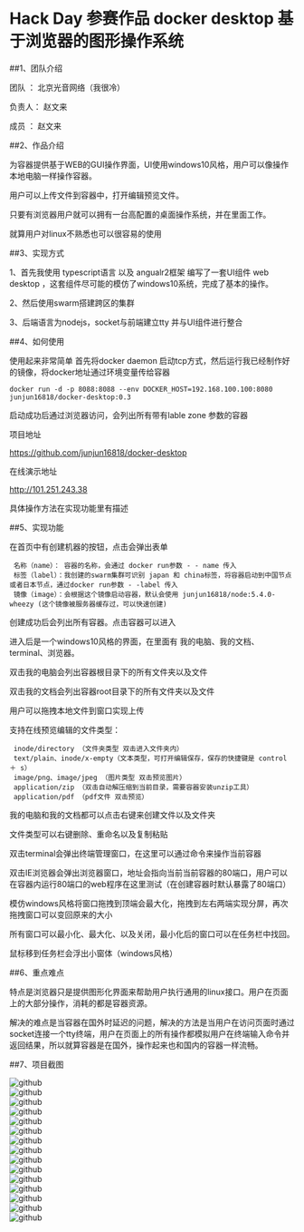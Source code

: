# Hack Day 参赛作品 docker desktop 基于浏览器的图形操作系统

##1、团队介绍

团队    ： 北京光音网络（我很冷）

负责人： 赵文来

成员    ： 赵文来

##2、作品介绍

为容器提供基于WEB的GUI操作界面，UI使用windows10风格，用户可以像操作本地电脑一样操作容器。

用户可以上传文件到容器中，打开编辑预览文件。

只要有浏览器用户就可以拥有一台高配置的桌面操作系统，并在里面工作。

就算用户对linux不熟悉也可以很容易的使用

##3、实现方式

1、首先我使用 typescript语言 以及 angualr2框架 编写了一套UI组件 web desktop ，这套组件尽可能的模仿了windows10系统，完成了基本的操作。

2、然后使用swarm搭建跨区的集群

3、后端语言为nodejs，socket与前端建立tty 并与UI组件进行整合

##4、如何使用

使用起来非常简单 首先将docker daemon 启动tcp方式，然后运行我已经制作好的镜像，将docker地址通过环境变量传给容器
```
docker run -d -p 8088:8088 --env DOCKER_HOST=192.168.100.100:8080 junjun16818/docker-desktop:0.3
```

启动成功后通过浏览器访问，会列出所有带有lable zone 参数的容器


项目地址

https://github.com/junjun16818/docker-desktop

在线演示地址

http://101.251.243.38

具体操作方法在实现功能里有描述

##5、实现功能

在首页中有创建机器的按钮，点击会弹出表单

     名称（name）： 容器的名称，会通过 docker run参数 - - name 传入
     标签（label）：我创建的swarm集群可识别 japan 和 china标签，将容器启动到中国节点或者日本节点，通过docker run参数 - -label 传入
     镜像（image）：会根据这个镜像启动容器，默认会使用 junjun16818/node:5.4.0-wheezy (这个镜像被服务器缓存过，可以快速创建)
     
创建成功后会列出所有容器。点击容器可以进入

进入后是一个windows10风格的界面，在里面有 我的电脑、我的文档、terminal、浏览器。

双击我的电脑会列出容器根目录下的所有文件夹以及文件

双击我的文档会列出容器root目录下的所有文件夹以及文件

用户可以拖拽本地文件到窗口实现上传

支持在线预览编辑的文件类型：

     inode/directory （文件夹类型 双击进入文件夹内）
     text/plain、inode/x-empty（文本类型，可打开编辑保存，保存的快捷键是 control ＋ s）
     image/png、image/jpeg （图片类型 双击预览图片）
     application/zip （双击自动解压缩到当前目录，需要容器安装unzip工具）
     application/pdf （pdf文件 双击预览）

我的电脑和我的文档都可以点击右键来创建文件以及文件夹

文件类型可以右键删除、重命名以及复制粘贴

双击terminal会弹出终端管理窗口，在这里可以通过命令来操作当前容器

双击IE浏览器会弹出浏览器窗口，地址会指向当前当前容器的80端口，用户可以在容器内运行80端口的web程序在这里测试（在创建容器时默认暴露了80端口）

模仿windows风格将窗口拖拽到顶端会最大化，拖拽到左右两端实现分屏，再次拖拽窗口可以变回原来的大小

所有窗口可以最小化、最大化、以及关闭，最小化后的窗口可以在任务栏中找回。

鼠标移到任务栏会浮出小窗体（windows风格）

##6、重点难点

特点是浏览器只是提供图形化界面来帮助用户执行通用的linux接口。用户在页面上的大部分操作，消耗的都是容器资源。

解决的难点是当容器在国外时延迟的问题，解决的方法是当用户在访问页面时通过socket连接一个tty终端，用户在页面上的所有操作都模拟用户在终端输入命令并返回结果，所以就算容器是在国外，操作起来也和国内的容器一样流畅。


##7、项目截图


![github](https://github.com/junjun16818/docker-desktop/blob/master/resource/demo/1.jpeg "github")  
![github](https://github.com/junjun16818/docker-desktop/blob/master/resource/demo/2.jpeg "github")  
![github](https://github.com/junjun16818/docker-desktop/blob/master/resource/demo/3.jpeg "github")  
![github](https://github.com/junjun16818/docker-desktop/blob/master/resource/demo/4.jpeg "github")  
![github](https://github.com/junjun16818/docker-desktop/blob/master/resource/demo/5.jpeg "github")  
![github](https://github.com/junjun16818/docker-desktop/blob/master/resource/demo/6.jpeg "github")  
![github](https://github.com/junjun16818/docker-desktop/blob/master/resource/demo/7.jpeg "github")  
![github](https://github.com/junjun16818/docker-desktop/blob/master/resource/demo/8.jpeg "github")  
![github](https://github.com/junjun16818/docker-desktop/blob/master/resource/demo/9.jpeg "github")  
![github](https://github.com/junjun16818/docker-desktop/blob/master/resource/demo/10.jpeg "github")  
![github](https://github.com/junjun16818/docker-desktop/blob/master/resource/demo/11.jpeg "github")  
![github](https://github.com/junjun16818/docker-desktop/blob/master/resource/demo/12.jpeg "github")  
![github](https://github.com/junjun16818/docker-desktop/blob/master/resource/demo/13.jpeg "github")  
![github](https://github.com/junjun16818/docker-desktop/blob/master/resource/demo/14.jpeg "github")  
![github](https://github.com/junjun16818/docker-desktop/blob/master/resource/demo/15.jpeg "github")  

